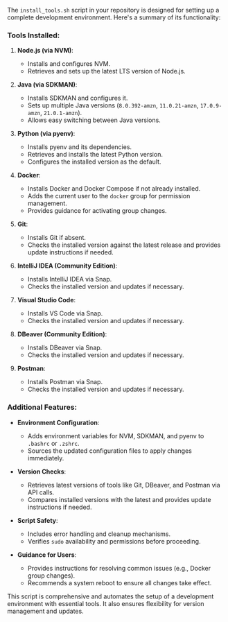 The `install_tools.sh` script in your repository is designed for setting up a complete development environment. Here's a summary of its functionality:

### Tools Installed:
1. **Node.js (via NVM)**:
   - Installs and configures NVM.
   - Retrieves and sets up the latest LTS version of Node.js.

2. **Java (via SDKMAN)**:
   - Installs SDKMAN and configures it.
   - Sets up multiple Java versions (`8.0.392-amzn`, `11.0.21-amzn`, `17.0.9-amzn`, `21.0.1-amzn`).
   - Allows easy switching between Java versions.

3. **Python (via pyenv)**:
   - Installs pyenv and its dependencies.
   - Retrieves and installs the latest Python version.
   - Configures the installed version as the default.

4. **Docker**:
   - Installs Docker and Docker Compose if not already installed.
   - Adds the current user to the `docker` group for permission management.
   - Provides guidance for activating group changes.

5. **Git**:
   - Installs Git if absent.
   - Checks the installed version against the latest release and provides update instructions if needed.

6. **IntelliJ IDEA (Community Edition)**:
   - Installs IntelliJ IDEA via Snap.
   - Checks the installed version and updates if necessary.

7. **Visual Studio Code**:
   - Installs VS Code via Snap.
   - Checks the installed version and updates if necessary.

8. **DBeaver (Community Edition)**:
   - Installs DBeaver via Snap.
   - Checks the installed version and updates if necessary.

9. **Postman**:
   - Installs Postman via Snap.
   - Checks the installed version and updates if necessary.

### Additional Features:
- **Environment Configuration**:
  - Adds environment variables for NVM, SDKMAN, and pyenv to `.bashrc` or `.zshrc`.
  - Sources the updated configuration files to apply changes immediately.

- **Version Checks**:
  - Retrieves latest versions of tools like Git, DBeaver, and Postman via API calls.
  - Compares installed versions with the latest and provides update instructions if needed.

- **Script Safety**:
  - Includes error handling and cleanup mechanisms.
  - Verifies `sudo` availability and permissions before proceeding.

- **Guidance for Users**:
  - Provides instructions for resolving common issues (e.g., Docker group changes).
  - Recommends a system reboot to ensure all changes take effect.

This script is comprehensive and automates the setup of a development environment with essential tools. It also ensures flexibility for version management and updates.
